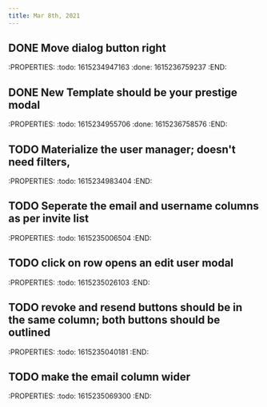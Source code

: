 ```yaml
---
title: Mar 8th, 2021
---
```


## DONE Move dialog button right
:PROPERTIES:
:todo: 1615234947163
:done: 1615236759237
:END:
## DONE New Template should be your prestige modal
:PROPERTIES:
:todo: 1615234955706
:done: 1615236758576
:END:
## TODO Materialize the user manager; doesn't need filters,
:PROPERTIES:
:todo: 1615234983404
:END:
## TODO Seperate the email and username columns as per invite list
:PROPERTIES:
:todo: 1615235006504
:END:
## TODO click on row opens an edit user modal
:PROPERTIES:
:todo: 1615235026103
:END:
## TODO revoke and resend buttons should be in the same column; both buttons should be outlined
:PROPERTIES:
:todo: 1615235040181
:END:
## TODO make the email column wider
:PROPERTIES:
:todo: 1615235069300
:END:
